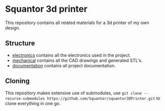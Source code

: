 # Squantor 3d printer
This repository contains all related materials for a 3d printer of my own design. 
## Structure
* [electronics](electronics/README.md) contains all the electronics used in the project.
* [mechanical](mechanical/README.md) contains all the CAD drawings and generated STL's.
* [documentation](documentation/index.md) contains all project documentation.
## Cloning
This repository makes extensive use of submodules, use ```git clone --recurse-submodules https://github.com/Squantor/squantor3DPrinter.git``` to clone everything in one go.
